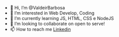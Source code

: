 - 👋 Hi, I’m @ValdeirBarbosa
- 👀 I’m interested in Web Develop, Coding 
- 🌱 I’m currently learning JS, HTML, CSS e NodeJS
- 💞️ I’m looking to collaborate on open to serve!
- 📫 How to reach me <a href="https://www.linkedin.com/in/valdeir-a-barbosa/">Linkedin</a>

<!---
ValdeirBarbosa/ValdeirBarbosa is a ✨ special ✨ repository because its `README.md` (this file) appears on your GitHub profile.
You can click the Preview link to take a look at your changes.
--->
